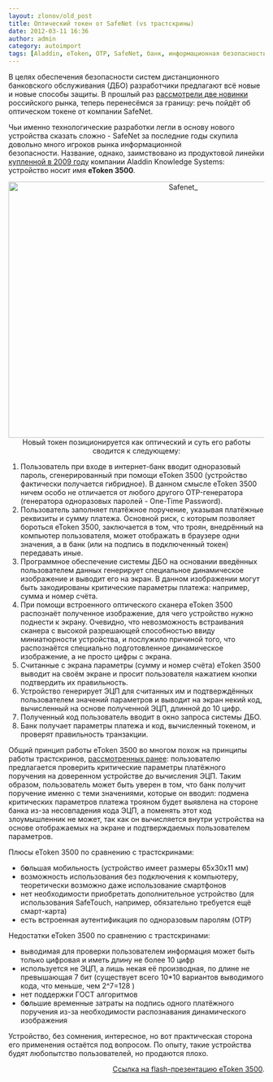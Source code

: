 ```yaml
---
layout: zlonov/old_post
title: Оптический токен от SafeNet (vs трастскрины)
date: 2012-03-11 16:36
author: admin
category: autoimport
tags: [Aladdin, eToken, OTP, SafeNet, банк, информационная безопасность, токен, трастскрин]
---
```

В целях обеспечения безопасности систем дистанционного банковского обслуживания (ДБО) разработчики предлагают всё новые и новые способы защиты. В прошлый раз <a href="https://zlonov.ru/2012/02/trastscrrens_from_aktiv_and_safetech/">рассмотрели две новинки</a> российского рынка, теперь перенесёмся за границу: речь пойдёт об оптическом токене от компании SafeNet.

Чьи именно технологические разработки легли в основу нового устройства сказать сложно - SafeNet за последние годы скупила довольно много игроков рынка информационной безопасности. Название, однако, заимствовано из продуктовой линейки <a href="https://zlonov.ru/2010/11/tolko-faktyi-i-odin-sluh/">купленной в 2009 году</a> компании Aladdin Knowledge Systems: устройство носит имя <b>eToken 3500</b>.
<p style="text-align: center;"><a href="/assets/uploads/Safenet_.png"><img class="aligncenter  wp-image-4677" alt="Safenet_" src="/assets/uploads/Safenet_.png" width="672" height="504" /></a>
Новый токен позиционируется как оптический и суть его работы сводится к следующему:
<ol>
	<li>Пользователь при входе в интернет-банк вводит одноразовый пароль, сгенерированный при помощи eToken 3500 (устройство фактически получается гибридное). В данном смысле eToken 3500 ничем особо не отличается от любого другого OTP-генератора (генератора одноразовых паролей - One-Time Password).</li>
	<li>Пользователь заполняет платёжное поручение, указывая платёжные реквизиты и сумму платежа. Основной риск, с которым позволяет бороться eToken 3500, заключается в том, что троян, внедрённый на компьютер пользователя, может отображать в браузере одни значения, а в банк (или на подпись в подключенный токен) передавать иные.</li>
	<li>Программное обеспечение системы ДБО на основании введённых пользователем данных генерирует специальное динамическое изображение и выводит его на экран. В данном изображении могут быть закодированы критические параметры платежа: например, сумма и номер счёта.</li>
	<li>При помощи встроенного оптического сканера eToken 3500 распознаёт полученное изображение, для чего устройство нужно поднести к экрану. Очевидно, что невозможность встраивания сканера с высокой разрешающей способностью ввиду миниатюрности устройства, и послужило причиной того, что распознаётся специально подготовленное динамическое изображение, а не просто цифры с экрана.</li>
	<li>Считанные с экрана параметры (сумму и номер счёта) eToken 3500 выводит на своём экране и просит пользователя нажатием кнопки подтвердить их правильность.</li>
	<li>Устройство генерирует ЭЦП для считанных им и подтверждённых пользователем значений параметров и выводит на экран некий код, вычисленный на основе полученной ЭЦП, длинной до 10 цифр.</li>
	<li>Полученный код пользователь вводит в окно запроса системы ДБО.</li>
	<li>Банк получает параметры платежа и код, вычисленный токеном, и проверят правильность транзакции.</li>
</ol>
Общий принцип работы eToken 3500 во многом похож на принципы работы трастскринов, <a href="https://zlonov.ru/2012/02/trastscrrens_from_aktiv_and_safetech/">рассмотренных ранее</a>: пользователю предлагается проверить критические параметры платёжного поручения на доверенном устройстве до вычисления ЭЦП. Таким образом, пользователь может быть уверен в том, что банк получит поручение именно с теми значениями, которые он вводил: подмена критических параметров платежа трояном будет выявлена на стороне банка из-за несовпадения кода ЭЦП, а поменять этот код злоумышленник не может, так как он вычисляется внутри устройства на основе отображаемых на экране и подтверждаемых пользователем параметров.

Плюсы eToken 3500 по сравнению с трастскринами:
<ul>
	<li>б<b>о</b>льшая мобильность (устройство имеет размеры 65x30x11 мм)</li>
	<li>возможность использования без подключения к компьютеру, теоретически возможно даже использование смартфонов</li>
	<li>нет необходимости приобретать дополнительное устройство (для использования SafeTouch, например, обязательно требуется ещё смарт-карта)</li>
	<li>есть встроенная аутентификация по одноразовым паролям (OTP)</li>
</ul>
Недостатки eToken 3500 по сравнению с трастскринами:
<ul>
	<li>выводимая для проверки пользователем информация может быть только цифровая и иметь длину не более 10 цифр</li>
	<li>используется не ЭЦП, а лишь некая её производная, по длине не превышающая 7 бит (существует всего 10*10 вариантов выводимого кода, что меньше, чем 2^7=128 )</li>
	<li>нет поддержки ГОСТ алгоритмов</li>
	<li>б<b>о</b>льшие временные затраты на подпись одного платёжного поручения из-за необходимости распознавания динамического изображения</li>
</ul>
Устройство, без сомнения, интересное, но вот практическая сторона его применения остаётся под вопросом. По опыту, такие устройства будят любопытство пользователей, но продаются плохо.
<p style="text-align: right;"><a href="/assets/uploads/2012/03/etoken3500.exe">Ссылка на flash-презентацию eToken 3500</a>.
